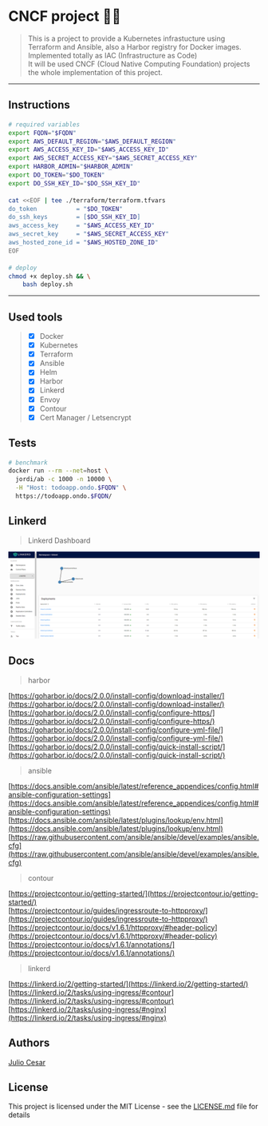 # CNCF project 🐳🚀

> This is a project to provide a Kubernetes infrastucture using Terraform and Ansible, also a Harbor registry for Docker images.<br>
> Implemented totally as IAC (Infrastructure as Code)<br>
> It will be used CNCF (Cloud Native Computing Foundation) projects the whole implementation of this project.<br>

---

## Instructions

```bash
# required variables
export FQDN="$FQDN"
export AWS_DEFAULT_REGION="$AWS_DEFAULT_REGION"
export AWS_ACCESS_KEY_ID="$AWS_ACCESS_KEY_ID"
export AWS_SECRET_ACCESS_KEY="$AWS_SECRET_ACCESS_KEY"
export HARBOR_ADMIN="$HARBOR_ADMIN"
export DO_TOKEN="$DO_TOKEN"
export DO_SSH_KEY_ID="$DO_SSH_KEY_ID"

cat <<EOF | tee ./terraform/terraform.tfvars
do_token           = "$DO_TOKEN"
do_ssh_keys        = [$DO_SSH_KEY_ID]
aws_access_key     = "$AWS_ACCESS_KEY_ID"
aws_secret_key     = "$AWS_SECRET_ACCESS_KEY"
aws_hosted_zone_id = "$AWS_HOSTED_ZONE_ID"
EOF

# deploy
chmod +x deploy.sh && \
    bash deploy.sh
```

---

## Used tools

> - [x] Docker<br>
> - [x] Kubernetes<br>
> - [x] Terraform<br>
> - [x] Ansible<br>
> - [x] Helm<br>
> - [x] Harbor<br>
> - [x] Linkerd<br>
> - [x] Envoy<br>
> - [x] Contour<br>
> - [x] Cert Manager / Letsencrypt<br>

## Tests

```bash
# benchmark
docker run --rm --net=host \
  jordi/ab -c 1000 -n 10000 \
  -H "Host: todoapp.ondo.$FQDN" \
  https://todoapp.ondo.$FQDN/
```

## Linkerd

> Linkerd Dashboard

![Linkerd](https://raw.githubusercontent.com/julio-cesar-development/cncf-project/master/linkerd.png)

## Docs

> harbor

[https://goharbor.io/docs/2.0.0/install-config/download-installer/](https://goharbor.io/docs/2.0.0/install-config/download-installer/)<br>
[https://goharbor.io/docs/2.0.0/install-config/configure-https/](https://goharbor.io/docs/2.0.0/install-config/configure-https/)<br>
[https://goharbor.io/docs/2.0.0/install-config/configure-yml-file/](https://goharbor.io/docs/2.0.0/install-config/configure-yml-file/)<br>
[https://goharbor.io/docs/2.0.0/install-config/quick-install-script/](https://goharbor.io/docs/2.0.0/install-config/quick-install-script/)

> ansible

[https://docs.ansible.com/ansible/latest/reference_appendices/config.html#ansible-configuration-settings](https://docs.ansible.com/ansible/latest/reference_appendices/config.html#ansible-configuration-settings)<br>
[https://docs.ansible.com/ansible/latest/plugins/lookup/env.html](https://docs.ansible.com/ansible/latest/plugins/lookup/env.html)<br>
[https://raw.githubusercontent.com/ansible/ansible/devel/examples/ansible.cfg](https://raw.githubusercontent.com/ansible/ansible/devel/examples/ansible.cfg)

> contour

[https://projectcontour.io/getting-started/](https://projectcontour.io/getting-started/)<br>
[https://projectcontour.io/guides/ingressroute-to-httpproxy/](https://projectcontour.io/guides/ingressroute-to-httpproxy/)<br>
[https://projectcontour.io/docs/v1.6.1/httpproxy/#header-policy](https://projectcontour.io/docs/v1.6.1/httpproxy/#header-policy)<br>
[https://projectcontour.io/docs/v1.6.1/annotations/](https://projectcontour.io/docs/v1.6.1/annotations/)

> linkerd

[https://linkerd.io/2/getting-started/](https://linkerd.io/2/getting-started/)<br>
[https://linkerd.io/2/tasks/using-ingress/#contour](https://linkerd.io/2/tasks/using-ingress/#contour)<br>
[https://linkerd.io/2/tasks/using-ingress/#nginx](https://linkerd.io/2/tasks/using-ingress/#nginx)

## Authors

[Julio Cesar](https://github.com/julio-cesar-development)

## License

This project is licensed under the MIT License - see the [LICENSE.md](LICENSE.md) file for details
